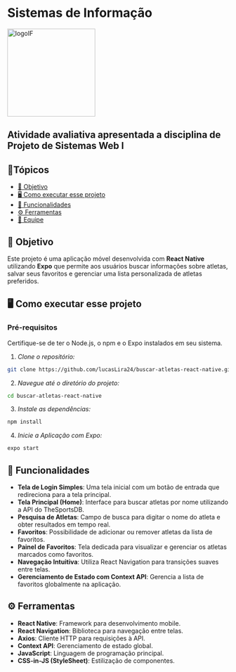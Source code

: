# Sistemas de Informação
<img src="https://github.com/user-attachments/assets/fffe6c6c-f0ad-4552-8d55-deee8dd6cede" alt="logoIF" width="200" />


Atividade avaliativa apresentada a disciplina de Projeto de Sistemas Web I
---
## 📌Tópicos 

- [📝 Objetivo](#objetivo)
- [🖥️ Como executar esse projeto](#comandos)
- [🤖 Funcionalidades](#funcionalidades)
- [⚙️ Ferramentas](#ferramentas)
- [👥 Equipe](#equipe)

## 📝 Objetivo <a id="objetivo"></a>

Este projeto é uma aplicação móvel desenvolvida com **React Native** utilizando **Expo** que permite aos usuários buscar informações sobre atletas, salvar seus favoritos e gerenciar uma lista personalizada de atletas preferidos.

## 🖥️ Como executar esse projeto <a id="comandos"></a>

### Pré-requisitos
Certifique-se de ter o Node.js, o npm e o Expo instalados em seu sistema.

1. *Clone o repositório:*
```bash
git clone https://github.com/lucasLira24/buscar-atletas-react-native.git
```

2. *Navegue até o diretório do projeto:*
```bash
cd buscar-atletas-react-native
```


3. *Instale as dependências:*
```bash
npm install
```

4. *Inicie a Aplicação com Expo:*
```bash
expo start
```

## 🤖 Funcionalidades <a id="funcionalidades"></a>

- **Tela de Login Simples**: Uma tela inicial com um botão de entrada que redireciona para a tela principal.
- **Tela Principal (Home)**: Interface para buscar atletas por nome utilizando a API do TheSportsDB.
- **Pesquisa de Atletas**: Campo de busca para digitar o nome do atleta e obter resultados em tempo real.
- **Favoritos**: Possibilidade de adicionar ou remover atletas da lista de favoritos.
- **Painel de Favoritos**: Tela dedicada para visualizar e gerenciar os atletas marcados como favoritos.
- **Navegação Intuitiva**: Utiliza React Navigation para transições suaves entre telas.
- **Gerenciamento de Estado com Context API**: Gerencia a lista de favoritos globalmente na aplicação.

## ⚙️ Ferramentas <a id="ferramentas"></a>

- **React Native**: Framework para desenvolvimento mobile.
- **React Navigation**: Biblioteca para navegação entre telas.
- **Axios**: Cliente HTTP para requisições à API.
- **Context API**: Gerenciamento de estado global.
- **JavaScript**: Linguagem de programação principal.
- **CSS-in-JS (StyleSheet)**: Estilização de componentes.
